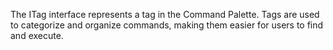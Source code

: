 The ITag interface represents a tag in the Command Palette. Tags are used to categorize and organize commands, making them easier for users to find and execute.